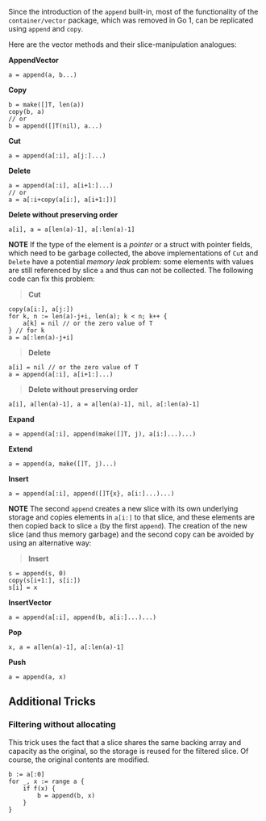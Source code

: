 Since the introduction of the ` append ` built-in, most of the functionality of the ` container/vector ` package, which was removed in Go 1, can be replicated using ` append ` and ` copy `.

Here are the vector methods and their slice-manipulation analogues:

**AppendVector**
```
a = append(a, b...)
```

**Copy**
```
b = make([]T, len(a))
copy(b, a)
// or
b = append([]T(nil), a...)
```

**Cut**
```
a = append(a[:i], a[j:]...)
```

**Delete**
```
a = append(a[:i], a[i+1:]...)
// or
a = a[:i+copy(a[i:], a[i+1:])]
```

**Delete without preserving order**
```
a[i], a = a[len(a)-1], a[:len(a)-1]
```
**NOTE** If the type of the element is a _pointer_ or a struct with pointer fields, which need to be garbage collected, the above implementations of ` Cut ` and ` Delete ` have a potential _memory leak_ problem: some elements with values are still referenced by slice ` a ` and thus can not be collected. The following code can fix this problem:
> **Cut**
```
copy(a[i:], a[j:])
for k, n := len(a)-j+i, len(a); k < n; k++ {
	a[k] = nil // or the zero value of T
} // for k
a = a[:len(a)-j+i]
```

> **Delete**
```
a[i] = nil // or the zero value of T
a = append(a[:i], a[i+1:]...)
```

> **Delete without preserving order**
```
a[i], a[len(a)-1], a = a[len(a)-1], nil, a[:len(a)-1]
```

**Expand**
```
a = append(a[:i], append(make([]T, j), a[i:]...)...)
```

**Extend**
```
a = append(a, make([]T, j)...)
```

**Insert**
```
a = append(a[:i], append([]T{x}, a[i:]...)...)
```
**NOTE** The second ` append ` creates a new slice with its own underlying storage and  copies elements in ` a[i:] ` to that slice, and these elements are then copied back to slice ` a ` (by the first ` append `). The creation of the new slice (and thus memory garbage) and the second copy can be avoided by using an alternative way:
> **Insert**
```
s = append(s, 0)
copy(s[i+1:], s[i:])
s[i] = x
```

**InsertVector**
```
a = append(a[:i], append(b, a[i:]...)...)
```

**Pop**
```
x, a = a[len(a)-1], a[:len(a)-1]
```

**Push**
```
a = append(a, x)
```

## Additional Tricks
### Filtering without allocating

This trick uses the fact that a slice shares the same backing array and capacity as the original, so the storage is reused for the filtered slice. Of course, the original contents are modified.

```
b := a[:0]
for _, x := range a {
	if f(x) {
		b = append(b, x)
	}
}
```